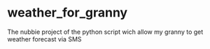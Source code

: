 # weather_for_granny
The nubbie project of the python script wich allow my granny to get weather forecast via SMS
